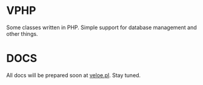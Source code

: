 # VPHP
Some classes written in PHP. Simple support for database management and other things.

# DOCS

All docs will be prepared soon at [veloe.pl](https://veloe.pl/coding/VPHP/). Stay tuned.
